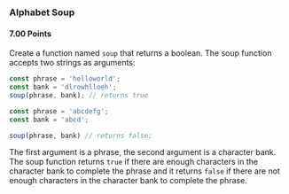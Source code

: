### Alphabet Soup

#### 7.00 Points

Create a function named `soup` that returns a boolean. The soup function accepts two strings as arguments:

```js
const phrase = 'helloworld';
const bank = 'dlrowhlloeh';
soup(phrase, bank); // returns true
```

```js
const phrase = 'abcdefg';
const bank = 'abcd';

soup(phrase, bank) // returns false;
```

The first argument is a phrase, the second argument is a character bank. The soup function returns `true` if there are enough characters in the character bank to complete
the phrase and it returns `false` if there are not enough characters in the character bank to complete the phrase.

